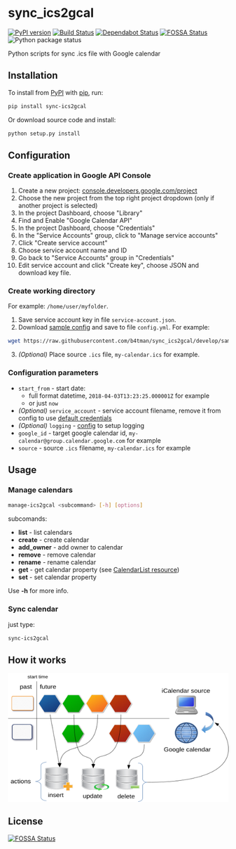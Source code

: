 # sync_ics2gcal

[![PyPI version](https://badge.fury.io/py/sync-ics2gcal.svg)](https://badge.fury.io/py/sync-ics2gcal)
[![Build Status](https://travis-ci.org/b4tman/sync_ics2gcal.svg?branch=master)](https://travis-ci.org/b4tman/sync_ics2gcal)
[![Dependabot Status](https://api.dependabot.com/badges/status?host=github&repo=b4tman/sync_ics2gcal)](https://dependabot.com)
[![FOSSA Status](https://app.fossa.io/api/projects/git%2Bgithub.com%2Fb4tman%2Fsync_ics2gcal.svg?type=shield)](https://app.fossa.io/projects/git%2Bgithub.com%2Fb4tman%2Fsync_ics2gcal?ref=badge_shield)
![Python package status](https://github.com/b4tman/sync_ics2gcal/workflows/Python%20package/badge.svg)

Python scripts for sync .ics file with Google calendar

## Installation

To install from [PyPI](https://pypi.org/project/sync-ics2gcal/) with [pip](https://pypi.python.org/pypi/pip), run:

```sh
pip install sync-ics2gcal
```

Or download source code and install:

```sh
python setup.py install
```

## Configuration

### Create application in Google API Console

1. Create a new project: [console.developers.google.com/project](https://console.developers.google.com/project)
2. Choose the new project from the top right project dropdown (only if another project is selected)
3. In the project Dashboard, choose "Library"
4. Find and Enable "Google Calendar API"
5. In the project Dashboard, choose "Credentials"
6. In the "Service Accounts" group, click to "Manage service accounts"
7. Click "Create service account"
8. Choose service account name and ID
9. Go back to "Service Accounts" group in "Credentials"
10. Edit service account and click "Create key", choose JSON and download key file.

### Create working directory

For example: `/home/user/myfolder`.

1. Save service account key in file `service-account.json`.
2. Download [sample config](https://github.com/b4tman/sync_ics2gcal/blob/develop/sample-config.yml) and save to file `config.yml`. For example:

```sh
wget https://raw.githubusercontent.com/b4tman/sync_ics2gcal/develop/sample-config.yml -O config.yml
```

3. *(Optional)* Place source `.ics` file, `my-calendar.ics` for example.

### Configuration parameters

* `start_from` - start date:
  * full format datetime, `2018-04-03T13:23:25.000001Z` for example
  * or just `now`
* *(Optional)* `service_account` - service account filename, remove it from config to use [default credentials](https://developers.google.com/identity/protocols/application-default-credentials)
* *(Optional)* `logging` - [config](https://docs.python.org/3.8/library/logging.config.html#dictionary-schema-details) to setup logging
* `google_id` - target google calendar id, `my-calendar@group.calendar.google.com` for example
* `source` - source `.ics` filename, `my-calendar.ics` for example

## Usage

### Manage calendars

```sh
manage-ics2gcal <subcommand> [-h] [options]
```

subcomands:

* **list** - list calendars
* **create** - create calendar
* **add_owner** - add owner to calendar
* **remove** - remove calendar
* **rename** - rename calendar
* **get** - get calendar property (see [CalendarList resource](https://developers.google.com/calendar/v3/reference/calendarList#resource))
* **set** - set calendar property

Use **-h** for more info.

### Sync calendar

just type:

```sh
sync-ics2gcal
```

## How it works

![How it works](how-it-works.png)

## License

[![FOSSA Status](https://app.fossa.io/api/projects/git%2Bgithub.com%2Fb4tman%2Fsync_ics2gcal.svg?type=large)](https://app.fossa.io/projects/git%2Bgithub.com%2Fb4tman%2Fsync_ics2gcal?ref=badge_large)
